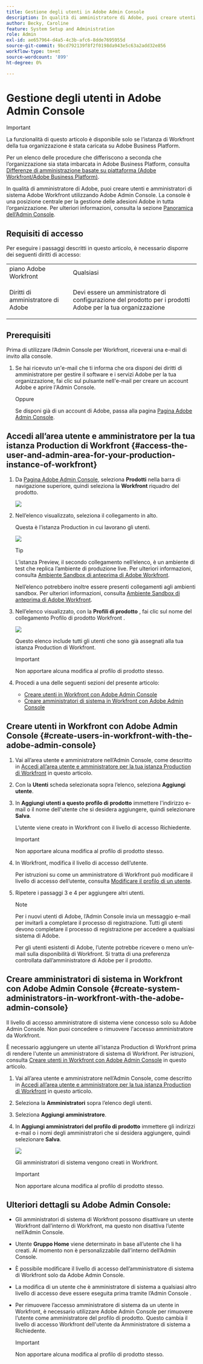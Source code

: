 ```yaml
---
title: Gestione degli utenti in Adobe Admin Console
description: In qualità di amministratore di Adobe, puoi creare utenti e amministratori di sistema Adobe Workfront utilizzando Adobe Admin Console.
author: Becky, Caroline
feature: System Setup and Administration
role: Admin
exl-id: ae657964-d4a5-4c3b-afc6-8dde7695955d
source-git-commit: 9bcd792139f8f2f0198da943e5c63a2add32e856
workflow-type: tm+mt
source-wordcount: '899'
ht-degree: 0%

---
```


# Gestione degli utenti in Adobe Admin Console

>[!IMPORTANT]
>
>La funzionalità di questo articolo è disponibile solo se l’istanza di Workfront della tua organizzazione è stata caricata su Adobe Business Platform.
>
>Per un elenco delle procedure che differiscono a seconda che l’organizzazione sia stata imbarcata in Adobe Business Platform, consulta [Differenze di amministrazione basate su piattaforma (Adobe Workfront/Adobe Business Platform)](../../../administration-and-setup/get-started-wf-administration/actions-in-admin-console.md).

In qualità di amministratore di Adobe, puoi creare utenti e amministratori di sistema Adobe Workfront utilizzando Adobe Admin Console. La console è una posizione centrale per la gestione delle adesioni Adobe in tutta l’organizzazione. Per ulteriori informazioni, consulta la sezione [Panoramica dell’Admin Console](https://helpx.adobe.com/it/enterprise/using/admin-console.html).

## Requisiti di accesso

Per eseguire i passaggi descritti in questo articolo, è necessario disporre dei seguenti diritti di accesso:

<table style="table-layout:auto"> 
 <col> 
 </col> 
 <col> 
 </col> 
 <tbody> 
  <tr> 
   <td role="rowheader">piano Adobe Workfront</td> 
   <td>Qualsiasi</td> 
  </tr> 
  <tr> 
   <td role="rowheader">Diritti di amministratore di Adobe</td> 
   <td> <p>Devi essere un amministratore di configurazione del prodotto per i prodotti Adobe per la tua organizzazione</p> </td> 
  </tr> 
 </tbody> 
</table>

## Prerequisiti

Prima di utilizzare l’Admin Console per Workfront, riceverai una e-mail di invito alla console.

1. Se hai ricevuto un&#39;e-mail che ti informa che ora disponi dei diritti di amministratore per gestire il software e i servizi Adobe per la tua organizzazione, fai clic sul pulsante nell&#39;e-mail per creare un account Adobe e aprire l&#39;Admin Console.

   Oppure

   Se disponi già di un account di Adobe, passa alla pagina [Pagina Adobe Admin Console](https://adminconsole.adobe.com/).

## Accedi all’area utente e amministratore per la tua istanza Production di Workfront {#access-the-user-and-admin-area-for-your-production-instance-of-workfront}

1. Da [Pagina Adobe Admin Console](https://adminconsole.adobe.com/), seleziona **Prodotti** nella barra di navigazione superiore, quindi seleziona la **Workfront** riquadro del prodotto.

   ![](assets/admin-product-1.png)

1. Nell’elenco visualizzato, seleziona il collegamento in alto.

   Questa è l’istanza Production in cui lavorano gli utenti.

   ![](assets/instances-1.png)

   >[!TIP]
   >
   >L’istanza Preview, il secondo collegamento nell’elenco, è un ambiente di test che replica l’ambiente di produzione live. Per ulteriori informazioni, consulta [Ambiente Sandbox di anteprima di Adobe Workfront](../../../administration-and-setup/set-up-workfront/workfront-testing-environments/wf-preview-sandbox-environment.md).
   >
   >
   >Nell’elenco potrebbero inoltre essere presenti collegamenti agli ambienti sandbox. Per ulteriori informazioni, consulta [Ambiente Sandbox di anteprima di Adobe Workfront](../../../administration-and-setup/set-up-workfront/workfront-testing-environments/wf-preview-sandbox-environment.md).

1. Nell’elenco visualizzato, con la **Profili di prodotto** , fai clic sul nome del collegamento Profilo di prodotto Workfront .

   ![](assets/prod-profile-1.png)

   Questo elenco include tutti gli utenti che sono già assegnati alla tua istanza Production di Workfront.

   >[!IMPORTANT]
   >
   >Non apportare alcuna modifica al profilo di prodotto stesso.

1. Procedi a una delle seguenti sezioni del presente articolo:

   * [Creare utenti in Workfront con Adobe Admin Console](#create-users-in-workfront-with-the-adobe-admin-console)
   * [Creare amministratori di sistema in Workfront con Adobe Admin Console](#create-system-administrators-in-workfront-with-the-adobe-admin-console)

## Creare utenti in Workfront con Adobe Admin Console {#create-users-in-workfront-with-the-adobe-admin-console}

1. Vai all’area utente e amministratore nell’Admin Console, come descritto in [Accedi all’area utente e amministratore per la tua istanza Production di Workfront](#access-the-user-and-admin-area-for-your-production-instance-of-workfront) in questo articolo.
1. Con la **Utenti** scheda selezionata sopra l’elenco, seleziona **Aggiungi utente**.
1. In **Aggiungi utenti a questo profilo di prodotto** immettere l&#39;indirizzo e-mail o il nome dell&#39;utente che si desidera aggiungere, quindi selezionare **Salva**.

   L’utente viene creato in Workfront con il livello di accesso Richiedente.

   >[!IMPORTANT]
   >
   >Non apportare alcuna modifica al profilo di prodotto stesso.

1. In Workfront, modifica il livello di accesso dell’utente.

   Per istruzioni su come un amministratore di Workfront può modificare il livello di accesso dell’utente, consulta [Modificare il profilo di un utente](../../../administration-and-setup/add-users/create-and-manage-users/edit-a-users-profile.md).

1. Ripetere i passaggi 3 e 4 per aggiungere altri utenti.

   >[!NOTE]
   >
   >Per i nuovi utenti di Adobe, l’Admin Console invia un messaggio e-mail per invitarli a completare il processo di registrazione. Tutti gli utenti devono completare il processo di registrazione per accedere a qualsiasi sistema di Adobe.
   >
   >Per gli utenti esistenti di Adobe, l’utente potrebbe ricevere o meno un’e-mail sulla disponibilità di Workfront. Si tratta di una preferenza controllata dall’amministratore di Adobe per il prodotto.

## Creare amministratori di sistema in Workfront con Adobe Admin Console {#create-system-administrators-in-workfront-with-the-adobe-admin-console}

Il livello di accesso amministratore di sistema viene concesso solo su Adobe Admin Console. Non puoi concedere o rimuovere l&#39;accesso amministratore da Workfront.

È necessario aggiungere un utente all&#39;istanza Production di Workfront prima di rendere l&#39;utente un amministratore di sistema di Workfront. Per istruzioni, consulta [Creare utenti in Workfront con Adobe Admin Console](#create-users-in-workfront-with-the-adobe-admin-console) in questo articolo.

1. Vai all’area utente e amministratore nell’Admin Console, come descritto in [Accedi all’area utente e amministratore per la tua istanza Production di Workfront](#access-the-user-and-admin-area-for-your-production-instance-of-workfront) in questo articolo.
1. Seleziona la **Amministratori** sopra l’elenco degli utenti.
1. Seleziona **Aggiungi amministratore**.
1. In **Aggiungi amministratori del profilo di prodotto** immettere gli indirizzi e-mail o i nomi degli amministratori che si desidera aggiungere, quindi selezionare **Salva**.

   ![](assets/add-admin-1.png)

   Gli amministratori di sistema vengono creati in Workfront.

   >[!IMPORTANT]
   >
   >Non apportare alcuna modifica al profilo di prodotto stesso.

## Ulteriori dettagli su Adobe Admin Console:

* Gli amministratori di sistema di Workfront possono disattivare un utente Workfront dall’interno di Workfront, ma questo non disattiva l’utente nell’Admin Console.

   <!--
  <p data-mc-conditions="QuicksilverOrClassic.Draft mode">For information about deactivating a user in Workfront, see </p>
  -->

* Utente **Gruppo Home** viene determinato in base all’utente che li ha creati. Al momento non è personalizzabile dall’interno dell’Admin Console.
* È possibile modificare il livello di accesso dell’amministratore di sistema di Workfront solo da Adobe Admin Console.

   <!--
  DRAFTED IN FLARE:
  How is this done?
  
  -->

* La modifica di un utente che è amministratore di sistema a qualsiasi altro livello di accesso deve essere eseguita prima tramite l’Admin Console .

   <!--
   This is not clear
  -->

* Per rimuovere l’accesso amministratore di sistema da un utente in Workfront, è necessario utilizzare Adobe Admin Console per rimuovere l’utente come amministratore del profilo di prodotto. Questo cambia il livello di accesso Workfront dell&#39;utente da Amministratore di sistema a Richiedente.

   >[!IMPORTANT]
   >
   >Non apportare alcuna modifica al profilo di prodotto stesso.

<!--
<div data-mc-conditions="QuicksilverOrClassic.Draft mode">
<p>&nbsp;</p>
<p>&nbsp;</p>
<p>&nbsp;</p>
<p>You can create Adobe Workfront users and system administrators with the <a href="https://adminconsole.adobe.com/" alt="Admin Console link">Adobe Admin Console</a>. The console is a central location for managing the Adobe entitlements across your organization. For more information, see the <a href="https://helpx.adobe.com/enterprise/using/admin-console.html" alt="Admin Console Overview">Admin Console Overview</a>.</p>
<p>Before using the Admin Console for Workfront, you should receive a receive an email inviting you to the console. Click in the invitation to accept it and create an account. You can also use an existing account, if already available.</p>
<h2>Create users</h2>
<p data-mc-conditions="QuicksilverOrClassic.Draft mode">Create users in WF with the Adobe admin console</p>
-->

<!--
<p data-mc-conditions="QuicksilverOrClassic.Draft mode">May need to add something about oging throug WF -- check with Jonah</p>

<p>To create users in Workfront with the Admin Console:</p>
<ol>
<li value="1"> <p>From the <a href="https://adminconsole.adobe.com/">Admin Console page</a>, select the <b>Products</b> tab and then select the <b>Workfront</b> product tile.</p> </li>
<li value="2"> <p>Select the link to the Workfront instance you want to change.</p> </li>
<li value="3"> <p>Select the Product profile link. This shows a list of the currently-assigned users. If the list is very long, you can also search for users in the search field above the list.</p> </li>
<li value="4"> <p>Select the <b>Add User</b> button.</p> </li>
<li value="5"> <p>In the <b>Add users</b> box, enter the email address or name of the user you want to add. Select <b>Save</b>. The administrator is created in Workfront with <b>Requestor</b> access level.</p> </li>
</ol>
<h2>Create system administrators</h2>
<p>To create system administrators:</p>
<ol>
<li value="1"> <p>Make product profile assignments first. To be a Workfront System Administrator, the user must be assigned the Workfront product profile and be an admin for that product profile.</p> </li>
<li value="2"> <p>From the console, select the <b>Products</b> tab and then select the <b>Admins</b> tab. </p> </li>
<li value="3"> <p>Select <b>Add Admin</b>.</p> </li>
<li value="4"> <p>In the <b>Add product profile administrators</b> box, enter the email address or name of the administrator you want to add. Select <b>Save</b>. The user is created in Workfront with <b>Requestor</b> access level.</p> </li>
</ol>
<h2>Additional details for the Admin Console</h2>
<ul>
<li> <p>System Administrator access level is granted only on the Admin Console. You cannot grant or remove admin access from within Workfront.</p> </li>
</ul>
<ul>
<li> <p>Creating and deleting users inside Workfront is only possible through the Admin Console.</p> </li>
<li> <p>Workfront System Administrators can deactivate Workfront users from within Workfront, but this does not deactivate the user in the Admin Console.</p> </li>
<li> <p>All new users are are assigned <b>Requestor</b> access level upon creation. Also, the user <b>Home Group</b> is determined based on the user who created them. This is currently not customizable from within the Admin Console.</p> </li>
<li> <p>The Workfront System Administrator access level can only be edited from within the Adobe Admin Console.</p> </li>
<li> <p>Editing a user who is a system admin to any other access level must be done through the Admin Console first.</p> </li>
<li> <p>To remove Workfront system admin access, remove users as Product Profile Administrators. This action changes the user access level in Workfront from a system admin to a <b>Requestor</b>.</p> </li>
</ul>
</div>
-->
